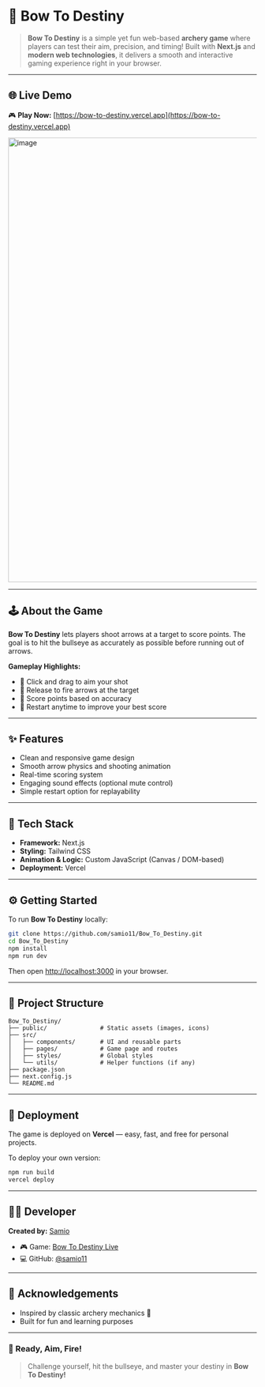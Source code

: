 # 🎯 Bow To Destiny

> **Bow To Destiny** is a simple yet fun web-based **archery game** where players can test their aim, precision, and timing! Built with **Next.js** and **modern web technologies**, it delivers a smooth and interactive gaming experience right in your browser.

---

## 🌐 Live Demo

🎮 **Play Now:** [https://bow-to-destiny.vercel.app](https://bow-to-destiny.vercel.app)

<img width="1600" height="900" alt="image" src="https://github.com/user-attachments/assets/cf5dc2d0-f565-400a-bdbf-dcefe043dd8c" />


---

## 🕹️ About the Game

**Bow To Destiny** lets players shoot arrows at a target to score points. The goal is to hit the bullseye as accurately as possible before running out of arrows.

**Gameplay Highlights:**

* 🎯 Click and drag to aim your shot
* 🏹 Release to fire arrows at the target
* 🧮 Score points based on accuracy
* 🔁 Restart anytime to improve your best score

---

## ✨ Features

* Clean and responsive game design
* Smooth arrow physics and shooting animation
* Real-time scoring system
* Engaging sound effects (optional mute control)
* Simple restart option for replayability

---

## 🧰 Tech Stack

* **Framework:** Next.js
* **Styling:** Tailwind CSS
* **Animation & Logic:** Custom JavaScript (Canvas / DOM-based)
* **Deployment:** Vercel

---

## ⚙️ Getting Started

To run **Bow To Destiny** locally:

```bash
git clone https://github.com/samio11/Bow_To_Destiny.git
cd Bow_To_Destiny
npm install
npm run dev
```

Then open [http://localhost:3000](http://localhost:3000) in your browser.

---

## 📁 Project Structure

```text
Bow_To_Destiny/
├── public/               # Static assets (images, icons)
├── src/
│   ├── components/       # UI and reusable parts
│   ├── pages/            # Game page and routes
│   ├── styles/           # Global styles
│   └── utils/            # Helper functions (if any)
├── package.json
├── next.config.js
└── README.md
```

---

## 🚀 Deployment

The game is deployed on **Vercel** — easy, fast, and free for personal projects.

To deploy your own version:

```bash
npm run build
vercel deploy
```

---

## 👨‍💻 Developer

**Created by:** [Samio](https://github.com/samio11)

* 🎮 Game: [Bow To Destiny Live](https://bow-to-destiny.vercel.app)
* 💻 GitHub: [@samio11](https://github.com/samio11)

---

## 🧡 Acknowledgements

* Inspired by classic archery mechanics 🎯
* Built for fun and learning purposes

---

### 🏁 Ready, Aim, Fire!

> Challenge yourself, hit the bullseye, and master your destiny in **Bow To Destiny!**
